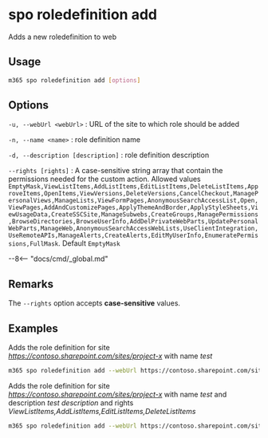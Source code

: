 # spo roledefinition add

Adds a new roledefinition to web

## Usage

```sh
m365 spo roledefinition add [options]
```

## Options

`-u, --webUrl <webUrl>`
: URL of the site to which role should be added

`-n, --name <name>`
: role definition name

`-d, --description [description]`
: role definition description

`--rights [rights]`
: A case-sensitive string array that contain the permissions needed for the custom action. Allowed values `EmptyMask,ViewListItems,AddListItems,EditListItems,DeleteListItems,ApproveItems,OpenItems,ViewVersions,DeleteVersions,CancelCheckout,ManagePersonalViews,ManageLists,ViewFormPages,AnonymousSearchAccessList,Open,ViewPages,AddAndCustomizePages,ApplyThemeAndBorder,ApplyStyleSheets,ViewUsageData,CreateSSCSite,ManageSubwebs,CreateGroups,ManagePermissions,BrowseDirectories,BrowseUserInfo,AddDelPrivateWebParts,UpdatePersonalWebParts,ManageWeb,AnonymousSearchAccessWebLists,UseClientIntegration,UseRemoteAPIs,ManageAlerts,CreateAlerts,EditMyUserInfo,EnumeratePermissions,FullMask`. Default `EmptyMask`

--8<-- "docs/cmd/_global.md"

## Remarks

The `--rights` option accepts **case-sensitive** values.

## Examples

Adds the role definition for site _https://contoso.sharepoint.com/sites/project-x_ with name _test_

```sh
m365 spo roledefinition add --webUrl https://contoso.sharepoint.com/sites/project-x --name test
```

Adds the role definition for site _https://contoso.sharepoint.com/sites/project-x_ with name _test_ and description _test description_ and rights _ViewListItems,AddListItems,EditListItems,DeleteListItems_

```sh
m365 spo roledefinition add --webUrl https://contoso.sharepoint.com/sites/project-x --name test --description "test description" --rights "ViewListItems,AddListItems,EditListItems,DeleteListItems"
```
